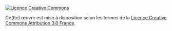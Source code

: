 [![Licence Creative Commons](https://i.creativecommons.org/l/by/3.0/fr/88x31.png)](http://creativecommons.org/licenses/by/3.0/fr/)

Ce(tte) œuvre est mise à disposition selon les termes de la [Licence Creative Commons Attribution 3.0 France](http://creativecommons.org/licenses/by/3.0/fr/).